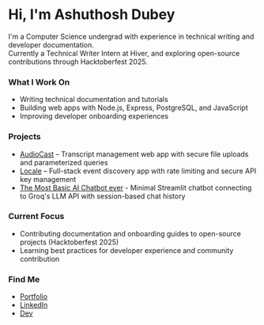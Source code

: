 # Hi, I'm Ashuthosh Dubey

I'm a Computer Science undergrad with experience in technical writing and developer documentation.  
Currently a Technical Writer Intern at Hiver, and exploring open-source contributions through Hacktoberfest 2025.  

### What I Work On
- Writing technical documentation and tutorials  
- Building web apps with Node.js, Express, PostgreSQL, and JavaScript  
- Improving developer onboarding experiences  

### Projects
- [AudioCast](https://github.com/AshDubey8/audiocast) – Transcript management web app with secure file uploads and parameterized queries
- [Locale](https://github.com/AshDubey8/locale) – Full-stack event discovery app with rate limiting and secure API key management  
- [The Most Basic AI Chatbot ever](https://github.com/AshDubey8/the-most-basic-ai-chatbot-ever) - Minimal Streamlit chatbot connecting to Groq's LLM API with session-based chat history

### Current Focus
- Contributing documentation and onboarding guides to open-source projects (Hacktoberfest 2025)  
- Learning best practices for developer experience and community contribution  

### Find Me
- [Portfolio](https://ashdubey.is-a.dev)  
- [LinkedIn](https://linkedin.com/in/ashuthosh-dubey)  
- [Dev](https://dev.to/ashuthosh_dubey)
